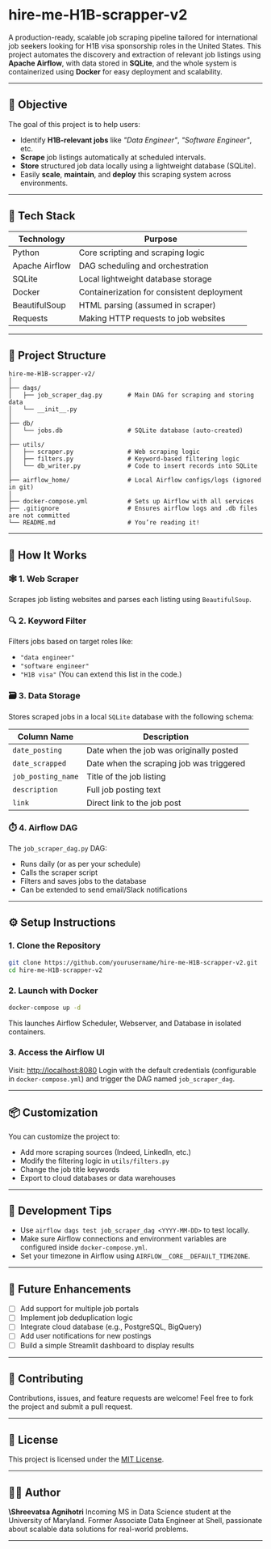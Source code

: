 # hire-me-H1B-scrapper-v2

A production-ready, scalable job scraping pipeline tailored for international job seekers looking for H1B visa sponsorship roles in the United States. This project automates the discovery and extraction of relevant job listings using **Apache Airflow**, with data stored in **SQLite**, and the whole system is containerized using **Docker** for easy deployment and scalability.

---

## 📌 Objective

The goal of this project is to help users:

* Identify **H1B-relevant jobs** like *"Data Engineer"*, *"Software Engineer"*, etc.
* **Scrape** job listings automatically at scheduled intervals.
* **Store** structured job data locally using a lightweight database (SQLite).
* Easily **scale**, **maintain**, and **deploy** this scraping system across environments.

---

## 🧱 Tech Stack

| Technology     | Purpose                                    |
| -------------- | ------------------------------------------ |
| Python         | Core scripting and scraping logic          |
| Apache Airflow | DAG scheduling and orchestration           |
| SQLite         | Local lightweight database storage         |
| Docker         | Containerization for consistent deployment |
| BeautifulSoup  | HTML parsing (assumed in scraper)          |
| Requests       | Making HTTP requests to job websites       |

---

## 📂 Project Structure

```
hire-me-H1B-scrapper-v2/
│
├── dags/                       
│   ├── job_scraper_dag.py       # Main DAG for scraping and storing data
│   └── __init__.py
│
├── db/
│   └── jobs.db                  # SQLite database (auto-created)
│
├── utils/
│   ├── scraper.py               # Web scraping logic
│   ├── filters.py               # Keyword-based filtering logic
│   └── db_writer.py             # Code to insert records into SQLite
│
├── airflow_home/                # Local Airflow configs/logs (ignored in git)
│
├── docker-compose.yml           # Sets up Airflow with all services
├── .gitignore                   # Ensures airflow logs and .db files are not committed
└── README.md                    # You’re reading it!
```

---

## 🧠 How It Works

### 🕸️ 1. Web Scraper

Scrapes job listing websites and parses each listing using `BeautifulSoup`.

### 🔍 2. Keyword Filter

Filters jobs based on target roles like:

* `"data engineer"`
* `"software engineer"`
* `"H1B visa"`
  (You can extend this list in the code.)

### 🗃️ 3. Data Storage

Stores scraped jobs in a local `SQLite` database with the following schema:

| Column Name        | Description                              |
| ------------------ | ---------------------------------------- |
| `date_posting`     | Date when the job was originally posted  |
| `date_scrapped`    | Date when the scraping job was triggered |
| `job_posting_name` | Title of the job listing                 |
| `description`      | Full job posting text                    |
| `link`             | Direct link to the job post              |

### ⏱️ 4. Airflow DAG

The `job_scraper_dag.py` DAG:

* Runs daily (or as per your schedule)
* Calls the scraper script
* Filters and saves jobs to the database
* Can be extended to send email/Slack notifications

---

## ⚙️ Setup Instructions

### 1. Clone the Repository

```bash
git clone https://github.com/yourusername/hire-me-H1B-scrapper-v2.git
cd hire-me-H1B-scrapper-v2
```

### 2. Launch with Docker

```bash
docker-compose up -d
```

This launches Airflow Scheduler, Webserver, and Database in isolated containers.

### 3. Access the Airflow UI

Visit: [http://localhost:8080](http://localhost:8080)
Login with the default credentials (configurable in `docker-compose.yml`) and trigger the DAG named `job_scraper_dag`.

---

## 📦 Customization

You can customize the project to:

* Add more scraping sources (Indeed, LinkedIn, etc.)
* Modify the filtering logic in `utils/filters.py`
* Change the job title keywords
* Export to cloud databases or data warehouses

---

## 🧪 Development Tips

* Use `airflow dags test job_scraper_dag <YYYY-MM-DD>` to test locally.
* Make sure Airflow connections and environment variables are configured inside `docker-compose.yml`.
* Set your timezone in Airflow using `AIRFLOW__CORE__DEFAULT_TIMEZONE`.

---

## 🌱 Future Enhancements

* [ ] Add support for multiple job portals
* [ ] Implement job deduplication logic
* [ ] Integrate cloud database (e.g., PostgreSQL, BigQuery)
* [ ] Add user notifications for new postings
* [ ] Build a simple Streamlit dashboard to display results

---

## 🤝 Contributing

Contributions, issues, and feature requests are welcome!
Feel free to fork the project and submit a pull request.

---

## 📄 License

This project is licensed under the [MIT License](LICENSE).

---

## 👩‍💻 Author

**\Shreevatsa Agnihotri**
Incoming MS in Data Science student at the University of Maryland.
Former Associate Data Engineer at Shell, passionate about scalable data solutions for real-world problems.

---
